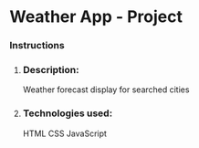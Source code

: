 # Weather App - Project

### Instructions

1. ### Description:

   Weather forecast display for searched cities

2. ### Technologies used:

   HTML
   CSS
   JavaScript
